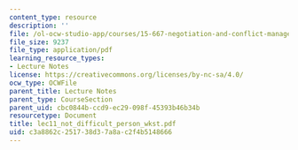```yaml
---
content_type: resource
description: ''
file: /ol-ocw-studio-app/courses/15-667-negotiation-and-conflict-management-spring-2001/c3a8862c251738d37a8ac2f4b5148666_lec11_not_difficult_person_wkst.pdf
file_size: 9237
file_type: application/pdf
learning_resource_types:
- Lecture Notes
license: https://creativecommons.org/licenses/by-nc-sa/4.0/
ocw_type: OCWFile
parent_title: Lecture Notes
parent_type: CourseSection
parent_uid: cbc0844b-ccd9-ec29-098f-45393b46b34b
resourcetype: Document
title: lec11_not_difficult_person_wkst.pdf
uid: c3a8862c-2517-38d3-7a8a-c2f4b5148666
---
```

